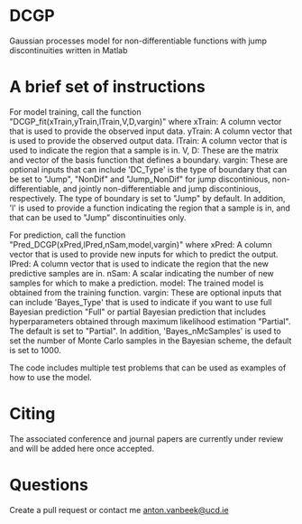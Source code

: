 # DCGP
Gaussian processes model for non-differentiable functions with jump discontinuities written in Matlab

# A brief set of instructions
For model training, call the function "DCGP_fit(xTrain,yTrain,lTrain,V,D,vargin)" where
  xTrain:   A column vector that is used to provide the observed input data.
  yTrain:   A column vector that is used to provide the observed output data.
  lTrain:   A column vector that is used to indicate the region that a sample is in.
  V, D:     These are the matrix and vector of the basis function that defines a boundary.
  vargin:   These are optional inputs that can include 'DC_Type' is the type of boundary that can be set to "Jump", "NonDif" and "Jump_NonDif" for jump discontinious, non-differentiable, and jointly non-differentiable and jump discontinious,       respectively. The type of boundary is set to "Jump" by default. In addition, 'l' is used to provide a function indicating the region that a sample is in, and that can be used to "Jump" discontinuities only. 

For prediction, call the function "Pred_DCGP(xPred,lPred,nSam,model,vargin)" where
  xPred:  A column vector that is used to provide new inputs for which to predict the output.
  lPred:  A column vector that is used to indicate the region that the new predictive samples are in.
  nSam:   A scalar indicating the number of new samples for which to make a prediction. 
  model:  The trained model is obtained from the training function. 
  vargin: These are optional inputs that can include 'Bayes_Type' that is used to indicate if you want to use full Bayesian prediction "Full" or partial Bayesian prediction that includes hyperparameters obtained through maximum likelihood estimation "Partial". The default is set to "Partial". In addition, 'Bayes_nMcSamples' is used to set the number of Monte Carlo samples in the Bayesian scheme, the default is set to 1000. 

The code includes multiple test problems that can be used as examples of how to use the model. 

# Citing
The associated conference and journal papers are currently under review and will be added here once accepted. 

  # Questions
  Create a pull request or contact me anton.vanbeek@ucd.ie

